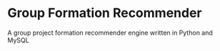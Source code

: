 # Group Formation Recommender
A group project formation recommender engine written in Python and MySQL
